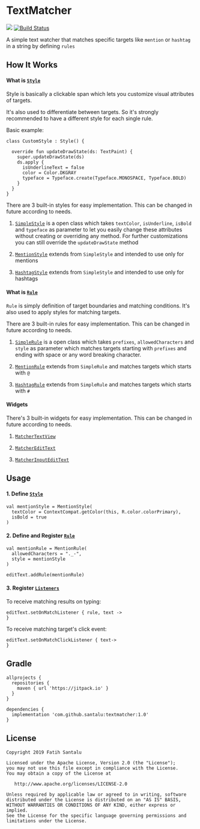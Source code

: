 # TextMatcher

[![](https://www.jitpack.io/v/santalu/textmatcher.svg)](https://www.jitpack.io/#santalu/textmatcher)
[![Build Status](https://travis-ci.org/santalu/textmatcher.svg?branch=master)](https://travis-ci.org/santalu/textmatcher)

A simple text watcher that matches specific targets like `mention` or `hashtag` in a string by defining `rules`

## How It Works

#### What is [`Style`](https://github.com/santalu/textmatcher/blob/master/library/src/main/java/com/santalu/textmatcher/style/Style.kt)

Style is basically a clickable span which lets you customize visual attributes of targets. 

It's also used to differentiate between targets. So it's strongly recommended to have a different style for each single rule.

Basic example: 

```
class CustomStyle : Style() {

  override fun updateDrawState(ds: TextPaint) {
    super.updateDrawState(ds)
    ds.apply {
      isUnderlineText = false
      color = Color.DKGRAY
      typeface = Typeface.create(Typeface.MONOSPACE, Typeface.BOLD)
    }
  }
}
```

There are 3 built-in styles for easy implementation. This can be changed in future according to needs.

1. [`SimpleStyle`](https://github.com/santalu/textmatcher/blob/master/library/src/main/java/com/santalu/textmatcher/style/SimpleStyle.kt) is a open class which takes `textColor`, `isUnderline`, `isBold` and `typeface` as parameter to let you easily change these attributes without creating or overriding any method. For further customizations you can still override the `updateDrawState` method

2. [`MentionStyle`](https://github.com/santalu/textmatcher/blob/master/library/src/main/java/com/santalu/textmatcher/style/MentionStyle.kt) extends from `SimpleStyle` and intended to use only for mentions

3. [`HashtagStyle`](https://github.com/santalu/textmatcher/blob/master/library/src/main/java/com/santalu/textmatcher/style/HashtagStyle.kt) extends from `SimpleStyle` and intended to use only for hashtags

#### What is [`Rule`](https://github.com/santalu/textmatcher/blob/master/library/src/main/java/com/santalu/textmatcher/rule/Rule.kt)

`Rule` is simply definition of target boundaries and matching conditions. It's also used to apply styles for matching targets.

There are 3 built-in rules for easy implementation. This can be changed in future according to needs.

1. [`SimpleRule`](https://github.com/santalu/textmatcher/blob/master/library/src/main/java/com/santalu/textmatcher/rule/SimpleRule.kt) is a open class which takes `prefixes`, `allowedCharacters` and `style` as parameter which matches targets starting with `prefixes` and ending with space or any word breaking character.

2. [`MentionRule`](https://github.com/santalu/textmatcher/blob/master/library/src/main/java/com/santalu/textmatcher/rule/MentionRule.kt) extends from `SimpleRule` and matches targets which starts with `@`

3. [`HashtagRule`](https://github.com/santalu/textmatcher/blob/master/library/src/main/java/com/santalu/textmatcher/rule/HashtagRule.kt) extends from `SimpleRule` and matches targets which starts with `#`

#### Widgets

There's 3 built-in widgets for easy implementation. This can be changed in future according to needs.

1. [`MatcherTextView`](https://github.com/santalu/textmatcher/blob/master/library/src/main/java/com/santalu/textmatcher/widget/MatcherTextView.kt)

2. [`MatcherEditText`](https://github.com/santalu/textmatcher/blob/master/library/src/main/java/com/santalu/textmatcher/widget/MatcherEditText.kt)

3. [`MatcherInputEditText`](https://github.com/santalu/textmatcher/blob/master/library/src/main/java/com/santalu/textmatcher/widget/MatcherInputEditText.kt)

## Usage

#### 1. Define [`Style`](https://github.com/santalu/textmatcher/blob/master/library/src/main/java/com/santalu/textmatcher/style/Style.kt)

    val mentionStyle = MentionStyle(
      textColor = ContextCompat.getColor(this, R.color.colorPrimary),
      isBold = true
    )

#### 2. Define and Register [`Rule`](https://github.com/santalu/textmatcher/blob/master/library/src/main/java/com/santalu/textmatcher/rule/Rule.kt)

    val mentionRule = MentionRule(
      allowedCharacters = "._-",
      style = mentionStyle
    )
    
    editText.addRule(mentionRule)

#### 3. Register [`Listeners`](https://github.com/santalu/textmatcher/blob/master/library/src/main/java/com/santalu/textmatcher/Commons.kt)

To receive matching results on typing:

    editText.setOnMatchListener { rule, text ->
    }

To receive matching target's click event:

    editText.setOnMatchClickListener { text->
    }

## Gradle
```
allprojects {
  repositories {
    maven { url 'https://jitpack.io' }
  }
}
```

```
dependencies {
  implementation 'com.github.santalu:textmatcher:1.0'
}
```
## License
```
Copyright 2019 Fatih Santalu

Licensed under the Apache License, Version 2.0 (the "License");
you may not use this file except in compliance with the License.
You may obtain a copy of the License at

   http://www.apache.org/licenses/LICENSE-2.0

Unless required by applicable law or agreed to in writing, software
distributed under the License is distributed on an "AS IS" BASIS,
WITHOUT WARRANTIES OR CONDITIONS OF ANY KIND, either express or implied.
See the License for the specific language governing permissions and
limitations under the License.
```
